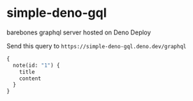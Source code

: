 # simple-deno-gql
barebones graphql server hosted on Deno Deploy

Send this query to `https://simple-deno-gql.deno.dev/graphql`
```graphql
{
  note(id: "1") {
    title
    content
  }
}
```
